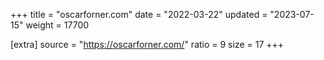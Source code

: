 +++
title = "oscarforner.com"
date = "2022-03-22"
updated = "2023-07-15"
weight = 17700

[extra]
source = "https://oscarforner.com/"
ratio = 9
size = 17
+++
